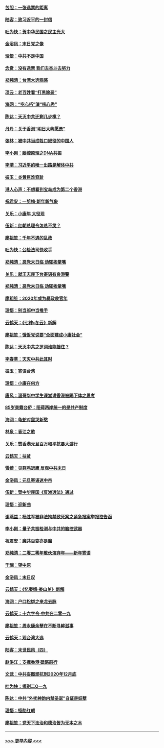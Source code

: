 #### [苦胆：一张选票的距离](../pages/nsc993/n11788914.md?t=01131631) 
#### [陆客：致习近平的一封信](../pages/nsc993/n11788867.md?t=01131631) 
#### [吐为快：贺中华民国之民主光大](../pages/nsc993/n11788618.md?t=01131631) 
#### [金浴凤：末日党之像](../pages/nsc993/n11787475.md?t=01131631) 
#### [理悟：中共不是中国](../pages/nsc993/n11787463.md?t=01131631) 
#### [念贲：没有选票  我们去奋斗去努力](../pages/nsc993/n11787398.md?t=01131631) 
#### [郑纯清：台湾大选观感](../pages/nsc993/n11786210.md?t=01131631) 
#### [项云：老百姓看“打黑除恶”](../pages/nsc993/n11785398.md?t=01131631) 
#### [海网：“空心朽”演“核心秀”](../pages/nsc993/n11783874.md?t=01131631) 
#### [陈达：天灭中共还剩几步棋？](../pages/nsc993/n11783719.md?t=01131631) 
#### [丹丹：关于香港“明日大屿愿景”](../pages/nsc993/n11783273.md?t=01131631) 
#### [张林：被中共当成牲口奴役的中国人](../pages/nsc993/n11782397.md?t=01131631) 
#### [李小刚：脑控原理之DNA共振](../pages/nsc993/n11780962.md?t=01131631) 
#### [李清：习近平的唯一出路是解体中共](../pages/nsc993/n11780866.md?t=01131631) 
#### [振玉：炎黄巨难奇耻](../pages/nsc993/n11779632.md?t=01131631) 
#### [港人心声：不想看到宝岛成为第二个香港](../pages/nsc993/n11778817.md?t=01131631) 
#### [祝君安：一剪梅‧新年新气象](../pages/nsc993/n11776340.md?t=01131631) 
#### [关乐：小康年 大役现](../pages/nsc993/n11774213.md?t=01131631) 
#### [伍新：红朝总理令怎总不灵？](../pages/nsc993/n11770813.md?t=01131631) 
#### [廖祖笙：千年不遇的乱政](../pages/nsc993/n11770373.md?t=01131631) 
#### [吐为快：公检法司快收手](../pages/nsc993/n11770359.md?t=01131631) 
#### [郑纯清：恶党末日临 动辄挨掌嘴](../pages/nsc993/n11769912.md?t=01131631) 
#### [关乐：就王志民下台寄语有良港警](../pages/nsc993/n11769903.md?t=01131631) 
#### [郑纯清：恶党末日临 动辄挨掌嘴](../pages/nsc993/n11769356.md?t=01131631) 
#### [廖祖笙：2020年或为暴政收官年](../pages/nsc993/n11768216.md?t=01131631) 
#### [理悟：别当郎中当推手](../pages/nsc993/n11768243.md?t=01131631) 
#### [云鹤天：《七律▪冬云》新解](../pages/nsc993/n11768204.md?t=01131631) 
#### [廖祖笙：饿饭党说要“全面建成小康社会”](../pages/nsc993/n11767482.md?t=01131631) 
#### [陈达：天灭中共之罗网谁能挡住？](../pages/nsc993/n11767465.md?t=01131631) 
#### [李春草：天灭中共此其时](../pages/nsc993/n11767452.md?t=01131631) 
#### [振玉：寄语台湾](../pages/nsc993/n11767432.md?t=01131631) 
#### [理悟：小康在何方](../pages/nsc993/n11767394.md?t=01131631) 
#### [唐风：温哥华中学生课堂讲香港被踢下体之思考](../pages/nsc993/n11766848.md?t=01131631) 
#### [85岁美籍台侨：阻碍两岸统一的是共产制度](../pages/nsc993/n11765043.md?t=01131631) 
#### [海网：龟蛇对鼠哭新愁](../pages/nsc993/n11764895.md?t=01131631) 
#### [林泉：香江之歌](../pages/nsc993/n11764415.md?t=01131631) 
#### [关乐：赞香港元旦百万和平抗暴大游行](../pages/nsc993/n11764382.md?t=01131631) 
#### [云鹤天：扶贫](../pages/nsc993/n11764245.md?t=01131631) 
#### [雪绮：见群鸡退鹰  反观中共末日](../pages/nsc993/n11762112.md?t=01131631) 
#### [金浴凤：元旦寄语迷中帝](../pages/nsc993/n11761788.md?t=01131631) 
#### [伍新：贺中华民国《反渗透法》通过](../pages/nsc993/n11761994.md?t=01131631) 
#### [理悟：迎新曲](../pages/nsc993/n11761152.md?t=01131631) 
#### [谢燕益：杨胜军被非法拘禁致死案之紧急报案举报控告函](../pages/nsc993/n11756134.md?t=01131631) 
#### [李小刚：量子共振检测与中共的脑控武器](../pages/nsc993/n11754518.md?t=01131631) 
#### [祝君安：魔共百变亦是魔](../pages/nsc993/n11754469.md?t=01131631) 
#### [郑纯清：二零二零年散伙演弃年——新年寄语](../pages/nsc993/n11754195.md?t=01131631) 
#### [千瑞：望中原](../pages/nsc993/n11754159.md?t=01131631) 
#### [金浴凤：末日叹](../pages/nsc993/n11752359.md?t=01131631) 
#### [云鹤天：《忆秦娥‧娄山关》新解](../pages/nsc993/n11752348.md?t=01131631) 
#### [海网：户口松绑之来龙去脉](../pages/nsc993/n11752328.md?t=01131631) 
#### [云鹤天：十六字令‧中共在二零一九](../pages/nsc993/n11752305.md?t=01131631) 
#### [廖祖笙：周永康余孽在不断寻衅滋事](../pages/nsc993/n11751013.md?t=01131631) 
#### [云鹤天：观台湾大选](../pages/nsc993/n11751007.md?t=01131631) 
#### [陆客：末世民风（四）](../pages/nsc993/n11749203.md?t=01131631) 
#### [赵洪江：支撑香港 砥砺前行](../pages/nsc993/n11748482.md?t=01131631) 
#### [文武：中共妄图顽抗到2020年12月底](../pages/nsc993/n11748446.md?t=01131631) 
#### [吐为快：挥别二O一九](../pages/nsc993/n11748411.md?t=01131631) 
#### [陈达：中共“外扰神韵内禁圣诞”自证是妖孽](../pages/nsc993/n11748226.md?t=01131631) 
#### [理悟：怪胎红朝](../pages/nsc993/n11748206.md?t=01131631) 
#### [廖祖笙：党天下法治和德治皆为无本之木](../pages/nsc993/n11748135.md?t=01131631) 

----
#### [ >>> 更早内容 <<< ](../indexes/nsc993-earlier.md)
